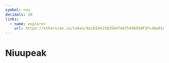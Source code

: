```yaml
---
symbol: nuu
decimals: 18
links:
  - name: explorer
    url: https://etherscan.io/token/0xcD2d415835D4746f5498950F3Fc48e01e64F89f9
---
```


# Niuupeak
